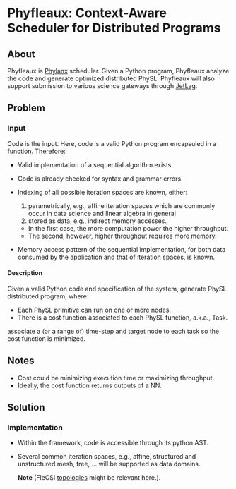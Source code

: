 <!-- 
Copyright (c) 2020 R. Tohid

Distributed under the Boost Software License, Version 1.0.(See accompanying
file LICENSE_1_0.txt or copy at http://www.boost.org/LICENSE_1_0.txt) 
-->

# Phyfleaux: Context-Aware Scheduler for Distributed Programs

## About
Phyfleaux is [Phylanx](github.com/stellar-group/phylanx) scheduler. Given a
Python program, Phyfleaux analyze the code and generate optimized distributed
PhySL. Phyfleaux will also support submission to various science gateways
through [JetLag](https://github.com/STEllAR-GROUP/JetLag.git).

## Problem

### Input
Code is the input. Here, code is a valid Python program encapsuled in a
function. Therefore:

* Valid implementation of a sequential algorithm exists.
* Code is already checked for syntax and grammar errors.
* Indexing of all possible iteration spaces are known, either:
   1. parametrically, e.g., affine iteration spaces which are commonly occur in
      data science and linear algebra in general
   2. stored as data, e.g., indirect memory accesses.
   * In the first case, the more computation power the higher throughput.
   * The second, however, higher throughput requires more memory. 

* Memory access pattern of the sequential implementation, for both data consumed
  by the application and that of iteration spaces, is known.
   <!-- * It might be beneficial to assume the initial memory layout in 1-d. -->

#### Description
Given a valid Python code and specification of the system, generate PhySL
distributed program, where:
* Each PhySL primitive can run on one or more nodes.
* There is a cost function associated to each PhySL function, a.k.a., Task.

associate a (or a range of) time-step and target node to each task so the
cost function is minimized.

## Notes
* Cost could be minimizing execution time or maximizing throughput.
* Ideally, the cost function returns outputs of a NN.

## Solution

### Implementation
* Within the framework, code is accessible through its python AST.
* Several common iteration spaces, e.g., affine, structured and unstructured
  mesh, tree, ... will be supported as data domains.
  
  **Note** (FleCSI
  [topologies](https://github.com/laristra/flecsi/tree/1/flecsi/topology) might
  be relevant here.).
